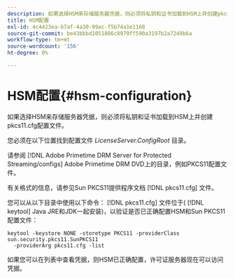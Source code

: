 ```yaml
---
description: 如果选择HSM来存储服务器凭据，则必须将私钥和证书加载到HSM上并创建pkcs11.cfg配置文件。
title: HSM配置
exl-id: 4c4423ea-b7af-4a30-99ac-f5b74a1e1168
source-git-commit: be43bbbd1051886c8979ff590a3197b2a7249b6a
workflow-type: tm+mt
source-wordcount: '156'
ht-degree: 0%

---
```


# HSM配置{#hsm-configuration}

如果选择HSM来存储服务器凭据，则必须将私钥和证书加载到HSM上并创建pkcs11.cfg配置文件。

您必须在以下位置找到配置文件 *LicenseServer.ConfigRoot* 目录。

请参阅 [!DNL Adobe Primetime DRM Server for Protected Streaming/configs] Adobe Primetime DRM DVD上的目录，例如PKCS11配置文件。

有关格式的信息，请参见Sun PKCS11提供程序文档 [!DNL pkcs11.cfg] 文件。

您可以从以下目录中使用以下命令： [!DNL pkcs11.cfg] 文件位于( [!DNL keytool] Java JRE和JDK一起安装)，以验证是否已正确配置HSM和Sun PKCS11配置文件：

```
keytool -keystore NONE -storetype PKCS11 -providerClass sun.security.pkcs11.SunPKCS11 
  -providerArg pkcs11.cfg -list
```

如果您可以在列表中查看凭据，则HSM已正确配置，许可证服务器现在可以访问凭据。
